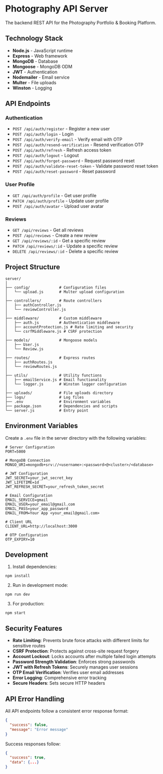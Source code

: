 # Photography API Server

The backend REST API for the Photography Portfolio & Booking Platform.

## Technology Stack

- **Node.js** - JavaScript runtime
- **Express** - Web framework
- **MongoDB** - Database
- **Mongoose** - MongoDB ODM
- **JWT** - Authentication
- **Nodemailer** - Email service
- **Multer** - File uploads
- **Winston** - Logging

## API Endpoints

### Authentication

- `POST /api/auth/register` - Register a new user
- `POST /api/auth/login` - Login
- `POST /api/auth/verify-email` - Verify email with OTP
- `POST /api/auth/resend-verification` - Resend verification OTP
- `POST /api/auth/refresh` - Refresh access token
- `POST /api/auth/logout` - Logout
- `POST /api/auth/forgot-password` - Request password reset
- `POST /api/auth/validate-reset-token` - Validate password reset token
- `POST /api/auth/reset-password` - Reset password

### User Profile

- `GET /api/auth/profile` - Get user profile
- `PATCH /api/auth/profile` - Update user profile
- `POST /api/auth/avatar` - Upload user avatar

### Reviews

- `GET /api/reviews` - Get all reviews
- `POST /api/reviews` - Create a new review
- `GET /api/reviews/:id` - Get a specific review
- `PATCH /api/reviews/:id` - Update a specific review
- `DELETE /api/reviews/:id` - Delete a specific review

## Project Structure

```
server/
│
├── config/             # Configuration files
│   └── upload.js       # Multer upload configuration
│
├── controllers/        # Route controllers
│   ├── authController.js
│   └── reviewController.js
│
├── middleware/         # Custom middleware
│   ├── auth.js         # Authentication middleware
│   ├── accountProtection.js # Rate limiting and security
│   └── csrfMiddleware.js # CSRF protection
│
├── models/             # Mongoose models
│   ├── User.js
│   └── Review.js
│
├── routes/             # Express routes
│   ├── authRoutes.js
│   └── reviewRoutes.js
│
├── utils/              # Utility functions
│   ├── emailService.js # Email functionality
│   └── logger.js       # Winston logger configuration
│
├── uploads/            # File uploads directory
├── logs/               # Log files
├── .env                # Environment variables
├── package.json        # Dependencies and scripts
└── server.js           # Entry point
```

## Environment Variables

Create a `.env` file in the server directory with the following variables:

```
# Server Configuration
PORT=5000

# MongoDB Connection
MONGO_URI=mongodb+srv://<username>:<password>@<cluster>/<database>

# JWT Configuration
JWT_SECRET=your_jwt_secret_key
JWT_LIFETIME=1d
JWT_REFRESH_SECRET=your_refresh_token_secret

# Email Configuration
EMAIL_SERVICE=gmail
EMAIL_USER=your_email@gmail.com
EMAIL_PASS=your_app_password
EMAIL_FROM=Your App <your_email@gmail.com>

# Client URL
CLIENT_URL=http://localhost:3000

# OTP Configuration
OTP_EXPIRY=10
```

## Development

1. Install dependencies:
```
npm install
```

2. Run in development mode:
```
npm run dev
```

3. For production:
```
npm start
```

## Security Features

- **Rate Limiting**: Prevents brute force attacks with different limits for sensitive routes
- **CSRF Protection**: Protects against cross-site request forgery
- **Account Lockout**: Locks accounts after multiple failed login attempts
- **Password Strength Validation**: Enforces strong passwords
- **JWT with Refresh Tokens**: Securely manages user sessions
- **OTP Email Verification**: Verifies user email addresses
- **Error Logging**: Comprehensive error tracking
- **Secure Headers**: Sets secure HTTP headers

## API Error Handling

All API endpoints follow a consistent error response format:

```json
{
  "success": false,
  "message": "Error message"
}
```

Success responses follow:

```json
{
  "success": true,
  "data": {...}
}
``` 